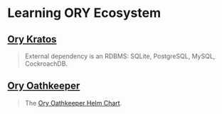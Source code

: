 # Learning ORY Ecosystem

## [Ory Kratos](https://www.ory.sh/kratos/docs/)

> External dependency is an RDBMS: SQLite, PostgreSQL, MySQL, CockroachDB.

## [Ory Oathkeeper](https://www.ory.sh/oathkeeper/docs/)

> The [Ory Oathkeeper Helm Chart](https://k8s.ory.sh/helm/oathkeeper.html).
